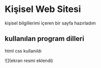 <h1>Kişisel Web Sitesi</h1>
<p>kişisel bilgillerimi içeren bir sayfa hazırladım</p>
<h2>kullanılan program dilleri</h2>
<p>html css kullanıldı</p>
![](ekran resmi eklendi)
